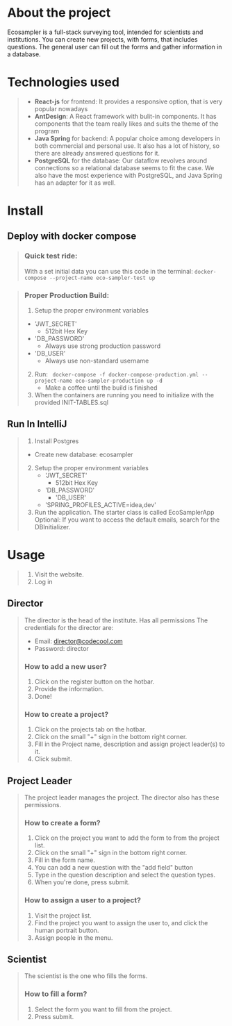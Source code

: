 # About the project

Ecosampler is a full-stack surveying tool, intended for scientists and institutions.
You can create new projects, with forms, that includes questions. 
The general user can fill out the forms and gather information in a database.

# Technologies used

> - **React-js** for frontend: It provides a responsive option, that is very popular nowadays
> - **AntDesign**: A React framework with bulit-in components. 
> It has components that the team really likes and suits the theme of the program
> - **Java Spring** for backend: A popular choice among developers in both commercial and personal use.
> It also has a lot of history, so there are already answered questions for it.
> - **PostgreSQL** for the database: Our dataflow revolves around connections so a relational database seems to fit the case.
> We also have the most experience with PostgreSQL, and Java Spring has an adapter for it as well.

# Install
## Deploy with docker compose
> ### Quick test ride: 
> With a set initial data you can use this code in the terminal: ```docker-compose --project-name eco-sampler-test up```

> ### Proper Production Build:
> 1. Setup the proper environment variables 
>   - 'JWT_SECRET' 
>     - 512bit Hex Key
>   - 'DB_PASSWORD'
>     - Always use strong production password
>   - 'DB_USER'
>     - Always use non-standard username
> 2. Run: ``` docker-compose -f docker-compose-production.yml --project-name eco-sampler-production up -d```
>    - Make a coffee until the build is finished 
> 3. When the containers are running you need to initialize with the provided INIT-TABLES.sql

## Run In IntelliJ

> 1. Install Postgres
>   - Create new database: ecosampler
> 2. Setup the proper environment variables
>    - 'JWT_SECRET'
>      - 512bit Hex Key
>    - 'DB_PASSWORD'
>      - 'DB_USER'
>    - 'SPRING_PROFILES_ACTIVE=idea,dev'
> 3. Run the application. The starter class is called EcoSamplerApp
> Optional: If you want to access the default emails, search for the DBInitializer.


# Usage

> 1. Visit the website.
> 2. Log in

## Director

> The director is the head of the institute. Has all permissions
> The credentials for the director are:
> - Email: director@codecool.com
> - Password: director
> 
> ### How to add a new user?
> 1. Click on the register button on the hotbar.
> 2. Provide the information.
> 3. Done!
> 
> ### How to create a project?
> 1. Click on the projects tab on the hotbar.
> 2. Click on the small "+" sign in the bottom right corner.
> 3. Fill in the Project name, description and assign project leader(s) to it.
> 4. Click submit.

## Project Leader
> 
> The project leader manages the project. The director also has these permissions.
> 
> ### How to create a form?
> 1. Click on the project you want to add the form to from the project list.
> 2. Click on the small "+" sign in the bottom right corner.
> 3. Fill in the form name.
> 4. You can add a new question with the "add field" button
> 5. Type in the question description and select the question types.
> 6. When you're done, press submit.
> 
> ### How to assign a user to a project?
> 1. Visit the project list.
> 2. Find the project you want to assign the user to, and click the human portrait button.
> 3. Assign people in the menu.

## Scientist
> 
> The scientist is the one who fills the forms.
> 
> ### How to fill a form?
> 1. Select the form you want to fill from the project.
> 2. Press submit.
> 